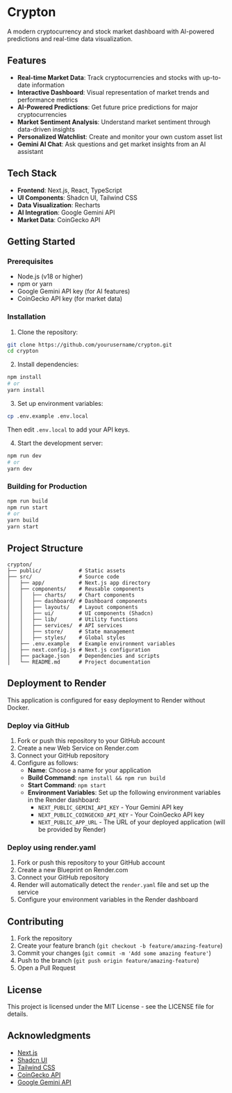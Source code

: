 # Crypton

A modern cryptocurrency and stock market dashboard with AI-powered predictions and real-time data visualization.


## Features

- **Real-time Market Data**: Track cryptocurrencies and stocks with up-to-date information
- **Interactive Dashboard**: Visual representation of market trends and performance metrics
- **AI-Powered Predictions**: Get future price predictions for major cryptocurrencies
- **Market Sentiment Analysis**: Understand market sentiment through data-driven insights
- **Personalized Watchlist**: Create and monitor your own custom asset list
- **Gemini AI Chat**: Ask questions and get market insights from an AI assistant

## Tech Stack

- **Frontend**: Next.js, React, TypeScript
- **UI Components**: Shadcn UI, Tailwind CSS
- **Data Visualization**: Recharts
- **AI Integration**: Google Gemini API
- **Market Data**: CoinGecko API

## Getting Started

### Prerequisites

- Node.js (v18 or higher)
- npm or yarn
- Google Gemini API key (for AI features)
- CoinGecko API key (for market data)

### Installation

1. Clone the repository:

```bash
git clone https://github.com/yourusername/crypton.git
cd crypton
```

2. Install dependencies:

```bash
npm install
# or
yarn install
```

3. Set up environment variables:

```bash
cp .env.example .env.local
```

Then edit `.env.local` to add your API keys.

4. Start the development server:

```bash
npm run dev
# or
yarn dev
```

### Building for Production

```bash
npm run build
npm run start
# or
yarn build
yarn start
```

## Project Structure

```
crypton/
├── public/            # Static assets
├── src/               # Source code
│   ├── app/           # Next.js app directory
│   ├── components/    # Reusable components
│   │   ├── charts/    # Chart components
│   │   ├── dashboard/ # Dashboard components
│   │   ├── layouts/   # Layout components
│   │   ├── ui/        # UI components (Shadcn)
│   │   ├── lib/       # Utility functions
│   │   ├── services/  # API services
│   │   ├── store/     # State management
│   │   ├── styles/    # Global styles
│   ├── .env.example   # Example environment variables
│   ├── next.config.js # Next.js configuration
│   ├── package.json   # Dependencies and scripts
│   └── README.md      # Project documentation
```

## Deployment to Render

This application is configured for easy deployment to Render without Docker.

### Deploy via GitHub

1. Fork or push this repository to your GitHub account
2. Create a new Web Service on Render.com
3. Connect your GitHub repository
4. Configure as follows:
   - **Name**: Choose a name for your application
   - **Build Command**: `npm install && npm run build`
   - **Start Command**: `npm start`
   - **Environment Variables**: Set up the following environment variables in the Render dashboard:
     - `NEXT_PUBLIC_GEMINI_API_KEY` - Your Gemini API key
     - `NEXT_PUBLIC_COINGECKO_API_KEY` - Your CoinGecko API key
     - `NEXT_PUBLIC_APP_URL` - The URL of your deployed application (will be provided by Render)

### Deploy using render.yaml

1. Fork or push this repository to your GitHub account
2. Create a new Blueprint on Render.com
3. Connect your GitHub repository
4. Render will automatically detect the `render.yaml` file and set up the service
5. Configure your environment variables in the Render dashboard

## Contributing

1. Fork the repository
2. Create your feature branch (`git checkout -b feature/amazing-feature`)
3. Commit your changes (`git commit -m 'Add some amazing feature'`)
4. Push to the branch (`git push origin feature/amazing-feature`)
5. Open a Pull Request

## License

This project is licensed under the MIT License - see the LICENSE file for details.

## Acknowledgments

- [Next.js](https://nextjs.org/)
- [Shadcn UI](https://ui.shadcn.com/)
- [Tailwind CSS](https://tailwindcss.com/)
- [CoinGecko API](https://www.coingecko.com/en/api)
- [Google Gemini API](https://ai.google.dev/)
